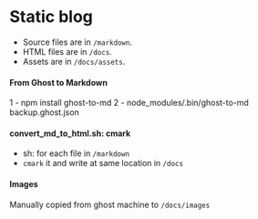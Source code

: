# Static blog

* Source files are in `/markdown`.
* HTML files are in `/docs`.
* Assets are in `/docs/assets`.



#### From Ghost to Markdown

1 - npm install ghost-to-md
2 - node_modules/.bin/ghost-to-md backup.ghost.json


#### convert_md_to_html.sh: **cmark**

* sh: for each file in `/markdown`
* `cmark` it and write at same location in `/docs`


#### Images

Manually copied from ghost machine to `/docs/images`
